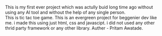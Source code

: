 This is my first ever project which was actully buid long time ago without using any AI tool and without the help of any single person. <br>This is tic tac toe game. This is an evergreen project for beggenier dev like me. i made this using just html, css and javascipt. i did not used any other thrid party framework or any other library.
Auther - Pritam Awatade.
